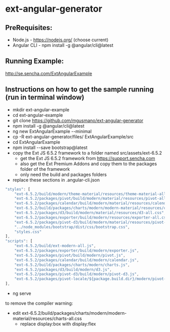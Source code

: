 # ext-angular-generator

## PreRequisites:

* Node.js - https://nodejs.org/  (choose current)
* Angular CLI - npm install -g @angular/cli@latest

## Running Example:

http://se.sencha.com/ExtAngularExample

## Instructions on how to get the sample running (run in terminal window)

* mkdir ext-angular-example
* cd ext-angular-example
* git clone https://github.com/mgusmano/ext-angular-generator
* npm install -g @angular/cli@latest
* ng new ExtAngularExample --minimal
* cp -R ext-angular-generator/files/ ExtAngularExample/src
* cd ExtAngularExample
* npm install --save bootstrap@latest
* copy the Ext JS 6.5.2 framework to a folder named src/assets/ext-6.5.2
	- get the Ext JS 6.5.2 framework from https://support.sencha.com
	- also get the Ext Premium Addons and copy them to the packages folder of the framework
	- only need the build and packages folders
* replace these sections in .angular-cli.json

```javascript
"styles": [
	"ext-6.5.2/build/modern/theme-material/resources/theme-material-all.css",
	"ext-6.5.2/packages/pivot/build/modern/material/resources/pivot-all.css",
	"ext-6.5.2/packages/calendar/build/modern/material/resources/calendar-all.css",
	"ext-6.5.2/build/packages/charts/modern/modern-material/resources/charts-all.css",
	"ext-6.5.2/packages/d3/build/modern/material/resources/d3-all.css",
	"ext-6.5.2/packages/exporter/build/modern/resources/exporter-all.css",
	"ext-6.5.2/packages/pivot-d3/build/modern/material/resources/pivot-d3-all.css",
	"../node_modules/bootstrap/dist/css/bootstrap.css",
	"styles.css"
],
"scripts": [
	"ext-6.5.2/build/ext-modern-all.js",
	"ext-6.5.2/packages/exporter/build/modern/exporter.js",
	"ext-6.5.2/packages/pivot/build/modern/pivot.js",
	"ext-6.5.2/packages/calendar/build/modern/calendar.js",
	"ext-6.5.2/build/packages/charts/modern/charts.js",
	"ext-6.5.2/packages/d3/build/modern/d3.js",
	"ext-6.5.2/packages/pivot-d3/build/modern/pivot-d3.js",
	"ext-6.5.2/packages/pivot-locale/${package.build.dir}/modern/pivot-locale-en.js"
],
```
* ng serve

to remove the compiler warning:
* edit ext-6.5.2/build/packages/charts/modern/modern-material/resources/charts-all.css
	- replace  display:box  with  display:flex
